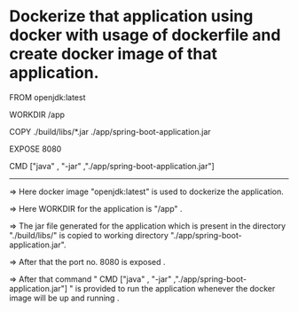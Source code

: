 #  Dockerize that application using docker with usage of dockerfile and create docker image of that application.


FROM openjdk:latest

WORKDIR /app

COPY ./build/libs/*.jar  ./app/spring-boot-application.jar

EXPOSE 8080

CMD ["java" , "-jar" ,"./app/spring-boot-application.jar"]


*****************************************************************************************************************

=> Here docker image "openjdk:latest" is used to dockerize the application.

=> Here WORKDIR for the application is "/app" .

=> The jar file generated for the application which is present in the directory "./build/libs/" is copied to working directory
  "./app/spring-boot-application.jar".
  
=> After that the port no. 8080 is exposed .

=> After that command " CMD ["java" , "-jar" ,"./app/spring-boot-application.jar"]  " is provided to run the application whenever the docker image will be up and running .
